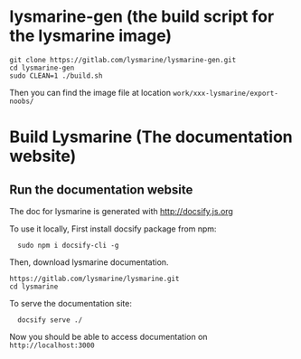 
# lysmarine-gen (the build script for the lysmarine image)
```
git clone https://gitlab.com/lysmarine/lysmarine-gen.git
cd lysmarine-gen
sudo CLEAN=1 ./build.sh
```
Then you can find the image file at location `work/xxx-lysmarine/export-noobs/`



# Build Lysmarine (The documentation website)


## Run the documentation website

The doc for lysmarine is generated with http://docsify.js.org

To use it locally, First install docsify package from npm:
```
  sudo npm i docsify-cli -g
```

Then, download lysmarine documentation.
```
https://gitlab.com/lysmarine/lysmarine.git
cd lysmarine
```


To serve the documentation site:
```
  docsify serve ./
```
Now you should be able to access documentation on `http://localhost:3000`
